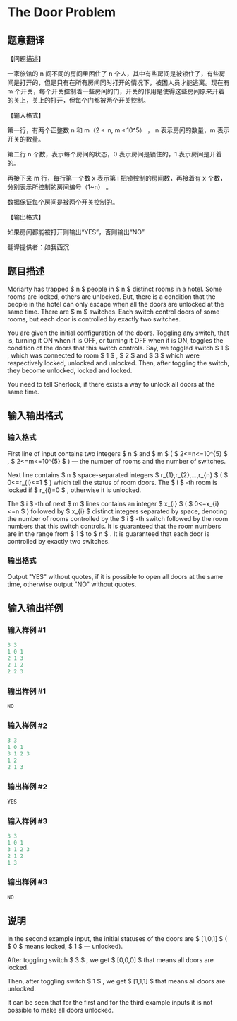 # The Door Problem

## 题意翻译

【问题描述】

一家旅馆的 n 间不同的房间里困住了 n 个人，其中有些房间是被锁住了，有些房间是打开的，但是只有在所有房间同时打开的情况下，被困人员才能逃离。现在有 m 个开关，每个开关控制着一些房间的门，开关的作用是使得这些房间原来开着的关上，关上的打开，但每个门都被两个开关控制。

【输入格式】

第一行，有两个正整数 n 和 m（2 ≤  n, m ≤ 10^5） ， n 表示房间的数量，m 表示开关的数量。

第二行 n 个数，表示每个房间的状态，0 表示房间是锁住的，1 表示房间是开着的。

再接下来 m 行，每行第一个数 x 表示第 i 把锁控制的房间数，再接着有 x 个数，分别表示所控制的房间编号（1~n） 。

数据保证每个房间是被两个开关控制的。

【输出格式】

如果房间都能被打开则输出“YES”，否则输出“NO”

翻译提供者：如我西沉

## 题目描述

Moriarty has trapped $ n $ people in $ n $ distinct rooms in a hotel. Some rooms are locked, others are unlocked. But, there is a condition that the people in the hotel can only escape when all the doors are unlocked at the same time. There are $ m $ switches. Each switch control doors of some rooms, but each door is controlled by exactly two switches.

You are given the initial configuration of the doors. Toggling any switch, that is, turning it ON when it is OFF, or turning it OFF when it is ON, toggles the condition of the doors that this switch controls. Say, we toggled switch $ 1 $ , which was connected to room $ 1 $ , $ 2 $ and $ 3 $ which were respectively locked, unlocked and unlocked. Then, after toggling the switch, they become unlocked, locked and locked.

You need to tell Sherlock, if there exists a way to unlock all doors at the same time.

## 输入输出格式

### 输入格式

First line of input contains two integers $ n $ and $ m $ ( $ 2<=n<=10^{5} $ , $ 2<=m<=10^{5} $ ) — the number of rooms and the number of switches.

Next line contains $ n $ space-separated integers $ r_{1},r_{2},...,r_{n} $ ( $ 0<=r_{i}<=1 $ ) which tell the status of room doors. The $ i $ -th room is locked if $ r_{i}=0 $ , otherwise it is unlocked.

The $ i $ -th of next $ m $ lines contains an integer $ x_{i} $ ( $ 0<=x_{i}<=n $ ) followed by $ x_{i} $ distinct integers separated by space, denoting the number of rooms controlled by the $ i $ -th switch followed by the room numbers that this switch controls. It is guaranteed that the room numbers are in the range from $ 1 $ to $ n $ . It is guaranteed that each door is controlled by exactly two switches.

### 输出格式

Output "YES" without quotes, if it is possible to open all doors at the same time, otherwise output "NO" without quotes.

## 输入输出样例

### 输入样例 #1

```cpp
3 3
1 0 1
2 1 3
2 1 2
2 2 3

```
### 输出样例 #1

```cpp
NO
```


### 输入样例 #2

```cpp
3 3
1 0 1
3 1 2 3
1 2
2 1 3

```
### 输出样例 #2

```cpp
YES
```


### 输入样例 #3

```cpp
3 3
1 0 1
3 1 2 3
2 1 2
1 3

```
### 输出样例 #3

```cpp
NO
```


## 说明

In the second example input, the initial statuses of the doors are $ [1,0,1] $ ( $ 0 $ means locked, $ 1 $ — unlocked).

After toggling switch $ 3 $ , we get $ [0,0,0] $ that means all doors are locked.

Then, after toggling switch $ 1 $ , we get $ [1,1,1] $ that means all doors are unlocked.

It can be seen that for the first and for the third example inputs it is not possible to make all doors unlocked.

